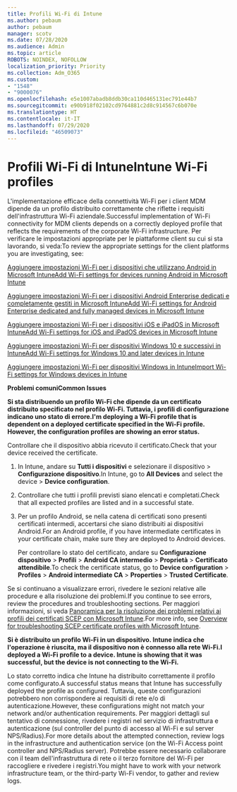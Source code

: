 ```yaml
---
title: Profili Wi-Fi di Intune
ms.author: pebaum
author: pebaum
manager: scotv
ms.date: 07/28/2020
ms.audience: Admin
ms.topic: article
ROBOTS: NOINDEX, NOFOLLOW
localization_priority: Priority
ms.collection: Adm_O365
ms.custom:
- "1548"
- "9000076"
ms.openlocfilehash: e5e1007abadb8ddb30ca110d465131ec791e44b7
ms.sourcegitcommit: e90b918f02102cd9764881c2d8c914567c6b070e
ms.translationtype: HT
ms.contentlocale: it-IT
ms.lasthandoff: 07/29/2020
ms.locfileid: "46509073"
---
```

# <a name="intune-wi-fi-profiles"></a><span data-ttu-id="97241-102">Profili Wi-Fi di Intune</span><span class="sxs-lookup"><span data-stu-id="97241-102">Intune Wi-Fi profiles</span></span>

<span data-ttu-id="97241-103">L'implementazione efficace della connettività Wi-Fi per i client MDM dipende da un profilo distribuito correttamente che riflette i requisiti dell'infrastruttura Wi-Fi aziendale.</span><span class="sxs-lookup"><span data-stu-id="97241-103">Successful implementation of Wi-Fi connectivity for MDM clients depends on a correctly deployed profile that reflects the requirements of the corporate Wi-Fi infrastructure.</span></span> <span data-ttu-id="97241-104">Per verificare le impostazioni appropriate per le piattaforme client su cui si sta lavorando, si veda:</span><span class="sxs-lookup"><span data-stu-id="97241-104">To review the appropriate settings for the client platforms you are investigating, see:</span></span> 

[<span data-ttu-id="97241-105">Aggiungere impostazioni Wi-Fi per i dispositivi che utilizzano Android in Microsoft Intune</span><span class="sxs-lookup"><span data-stu-id="97241-105">Add Wi-Fi settings for devices running Android in Microsoft Intune</span></span>](https://docs.microsoft.com/intune/wi-fi-settings-android)

[<span data-ttu-id="97241-106">Aggiungere impostazioni Wi-Fi per i dispositivi Android Enterprise dedicati e completamente gestiti in Microsoft Intune</span><span class="sxs-lookup"><span data-stu-id="97241-106">Add Wi-Fi settings for Android Enterprise dedicated and fully managed devices in Microsoft Intune</span></span>](https://docs.microsoft.com/intune/wi-fi-settings-android-enterprise)

[<span data-ttu-id="97241-107">Aggiungere impostazioni Wi-Fi per i dispositivi iOS e iPadOS in Microsoft Intune</span><span class="sxs-lookup"><span data-stu-id="97241-107">Add Wi-Fi settings for iOS and iPadOS devices in Microsoft Intune</span></span>](https://docs.microsoft.com/intune/wi-fi-settings-ios)

[<span data-ttu-id="97241-108">Aggiungere impostazioni Wi-Fi per dispositivi Windows 10 e successivi in Intune</span><span class="sxs-lookup"><span data-stu-id="97241-108">Add Wi-Fi settings for Windows 10 and later devices in Intune</span></span>](https://docs.microsoft.com/intune/wi-fi-settings-windows)

[<span data-ttu-id="97241-109">Aggiungere impostazioni Wi-Fi per dispositivi Windows in Intune</span><span class="sxs-lookup"><span data-stu-id="97241-109">Import Wi-Fi settings for Windows devices in Intune</span></span>](https://docs.microsoft.com/intune/wi-fi-settings-import-windows-8-1)

<span data-ttu-id="97241-110">**Problemi comuni**</span><span class="sxs-lookup"><span data-stu-id="97241-110">**Common Issues**</span></span>

<span data-ttu-id="97241-111">**Si sta distribuendo un profilo Wi-Fi che dipende da un certificato distribuito specificato nel profilo Wi-Fi. Tuttavia, i profili di configurazione indicano uno stato di errore.**</span><span class="sxs-lookup"><span data-stu-id="97241-111">**I'm deploying a Wi-Fi profile that is dependent on a deployed certificate specified in the Wi-Fi profile. However, the configuration profiles are showing an error status.**</span></span>

<span data-ttu-id="97241-112">Controllare che il dispositivo abbia ricevuto il certificato.</span><span class="sxs-lookup"><span data-stu-id="97241-112">Check that your device received the certificate.</span></span>

1. <span data-ttu-id="97241-113">In Intune, andare su **Tutti i dispositivi** e selezionare il dispositivo > **Configurazione dispositivo**.</span><span class="sxs-lookup"><span data-stu-id="97241-113">In Intune, go to **All Devices** and select the device > **Device configuration**.</span></span>

2. <span data-ttu-id="97241-114">Controllare che tutti i profili previsti siano elencati e completati.</span><span class="sxs-lookup"><span data-stu-id="97241-114">Check that all expected profiles are listed and in a successful state.</span></span>

3. <span data-ttu-id="97241-115">Per un profilo Android, se nella catena di certificati sono presenti certificati intermedi, accertarsi che siano distribuiti ai dispositivi Android.</span><span class="sxs-lookup"><span data-stu-id="97241-115">For an Android profile, if you have intermediate certificates in your certificate chain, make sure they are deployed to Android devices.</span></span>

    <span data-ttu-id="97241-116">Per controllare lo stato del certificato, andare su **Configurazione dispositivo** > **Profili** > **Android CA intermedio** > **Proprietà** > **Certificato attendibile**.</span><span class="sxs-lookup"><span data-stu-id="97241-116">To check the certificate status, go to **Device configuration** > **Profiles** > **Android intermediate CA** > **Properties** > **Trusted Certificate**.</span></span>

<span data-ttu-id="97241-117">Se si continuano a visualizzare errori, rivedere le sezioni relative alle procedure e alla risoluzione dei problemi.</span><span class="sxs-lookup"><span data-stu-id="97241-117">If you continue to see errors, review the procedures and troubleshooting sections.</span></span> <span data-ttu-id="97241-118">Per maggiori informazioni, si veda [Panoramica per la risoluzione dei problemi relativi ai profili dei certificati SCEP con Microsoft Intune](https://support.microsoft.com/help/4457481/troubleshooting-scep-certificate-profile-deployment-in-intune).</span><span class="sxs-lookup"><span data-stu-id="97241-118">For more info, see [Overview for troubleshooting SCEP certificate profiles with Microsoft Intune](https://support.microsoft.com/help/4457481/troubleshooting-scep-certificate-profile-deployment-in-intune).</span></span>

<span data-ttu-id="97241-119">**Si è distribuito un profilo Wi-Fi in un dispositivo. Intune indica che l'operazione è riuscita, ma il dispositivo non è connesso alla rete Wi-Fi.**</span><span class="sxs-lookup"><span data-stu-id="97241-119">**I deployed a Wi-Fi profile to a device. Intune is showing that it was successful, but the device is not connecting to the Wi-Fi.**</span></span>

<span data-ttu-id="97241-120">Lo stato corretto indica che Intune ha distribuito correttamente il profilo come configurato.</span><span class="sxs-lookup"><span data-stu-id="97241-120">A successful status means that Intune has successfully deployed the profile as configured.</span></span> <span data-ttu-id="97241-121">Tuttavia, queste configurazioni potrebbero non corrispondere ai requisiti di rete e/o di autenticazione.</span><span class="sxs-lookup"><span data-stu-id="97241-121">However, these configurations might not match your network and/or authentication requirements.</span></span> <span data-ttu-id="97241-122">Per maggiori dettagli sul tentativo di connessione, rivedere i registri nel servizio di infrastruttura e autenticazione (sul controller del punto di accesso al Wi-Fi e sul server NPS/Radius).</span><span class="sxs-lookup"><span data-stu-id="97241-122">For more details about the attempted connection, review logs in the infrastructure and authentication service (on the Wi-Fi Access point controller and NPS/Radius server).</span></span> <span data-ttu-id="97241-123">Potrebbe essere necessario collaborare con il team dell'infrastruttura di rete o il terzo fornitore del Wi-Fi per raccogliere e rivedere i registri.</span><span class="sxs-lookup"><span data-stu-id="97241-123">You might have to work with your network infrastructure team, or the third-party Wi-Fi vendor, to gather and review logs.</span></span>